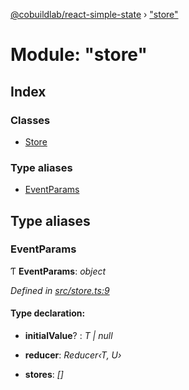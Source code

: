 [@cobuildlab/react-simple-state](../README.md) › ["store"](_store_.md)

# Module: "store"

## Index

### Classes

* [Store](../classes/_store_.store.md)

### Type aliases

* [EventParams](_store_.md#eventparams)

## Type aliases

###  EventParams

Ƭ **EventParams**: *object*

*Defined in [src/store.ts:9](https://github.com/cobuildlab/react-simple-state/blob/b6cec23/src/store.ts#L9)*

#### Type declaration:

* **initialValue**? : *T | null*

* **reducer**: *Reducer‹T, U›*

* **stores**: *[]*
